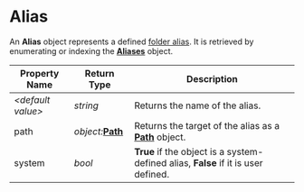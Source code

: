 # Alias

An **Alias** object represents a defined [folder alias](/Manual/preferences/preferences_categories/favorites_and_recent/folder_aliases.md). It is retrieved by enumerating or indexing the **[Aliases](aliases.md)** object.

| Property Name | Return Type | Description |
| --- | --- | --- |
| *\<default value\>* | *string* | Returns the name of the alias. |
| path | *object:***[Path](path.md)** | Returns the target of the alias as a **[Path](path.md)** object. |
| system | *bool* | **True** if the object is a system-defined alias, **False** if it is user defined. |

